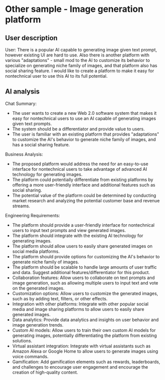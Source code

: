 # Other sample - Image generation platform

## User description

User: There is a popular AI capable to generating image given text prompt, however existing UI are hard to use. Also there is another platform with various "adaptations" - small mod to the AI to customize its behavior to specialize on generating niche family of images, and that platform also has social sharing feature. I would like to create a platform to make it easy for nontechnical user to use this AI to its full potential.

## AI analysis

Chat Summary:
* The user wants to create a new Web 2.0 software system that makes it easy for nontechnical users to use an AI capable of generating images given text prompts.
* The system should be a differentiator and provide value to users.
* The user is familiar with an existing platform that provides "adaptations" to customize the AI's behavior to generate niche family of images, and has a social sharing feature.

Business Analysis:
* The proposed platform would address the need for an easy-to-use interface for nontechnical users to take advantage of advanced AI technology for generating images.
* The platform could potentially differentiate from existing platforms by offering a more user-friendly interface and additional features such as social sharing.
* The potential value of the platform could be determined by conducting market research and analyzing the potential customer base and revenue streams.

Engineering Requirements:
* The platform should provide a user-friendly interface for nontechnical users to input text prompts and view generated images.
* The platform should integrate with the existing AI technology for generating images.
* The platform should allow users to easily share generated images on social media platforms.
* The platform should provide options for customizing the AI's behavior to generate niche family of images.
* The platform should be scalable to handle large amounts of user traffic and data.
Suggest additional features/differentiator for this product.
* Collaboration features: Allow users to collaborate on text prompts and image generation, such as allowing multiple users to input text and vote on the generated images.
* Customization options: Allow users to customize the generated images, such as by adding text, filters, or other effects.
* Integration with other platforms: Integrate with other popular social media and image sharing platforms to allow users to easily share generated images.
* Data analytics: Provide data analytics and insights on user behavior and image generation trends.
* Custom AI models: Allow users to train their own custom AI models for generating images, potentially differentiating the platform from existing solutions.
* Virtual assistant integration: Integrate with virtual assistants such as Amazon Alexa or Google Home to allow users to generate images using voice commands.
* Gamification: Add gamification elements such as rewards, leaderboards, and challenges to encourage user engagement and encourage the creation of high-quality content.